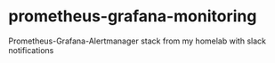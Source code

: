 # prometheus-grafana-monitoring
Prometheus-Grafana-Alertmanager stack from my homelab with slack notifications
